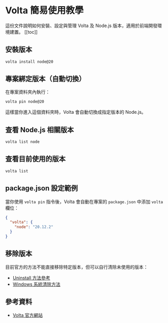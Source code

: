 # Volta 簡易使用教學

這份文件說明如何安裝、設定與管理 Volta 及 Node.js 版本，適用於前端開發環境建置。
[[toc]]

## 安裝版本

```sh
volta install node@20
```

## 專案綁定版本（自動切換）

在專案資料夾內執行：

```sh
volta pin node@20
```

這樣當你進入這個資料夾時，Volta 會自動切換成指定版本的 Node.js。

## 查看 Node.js 相關版本

```sh
volta list node
```

## 查看目前使用的版本

```sh
volta list
```

## package.json 設定範例

當你使用 `volta pin` 指令後，Volta 會自動在專案的 `package.json` 中添加 `volta` 欄位：

```json
{
  "volta": {
    "node": "20.12.2"
  }
}
```

## 移除版本

目前官方的方法不能直接移除特定版本，但可以自行清除未使用的版本：

- [Uninstall 方法參考](https://github.com/volta-cli/volta/issues/327#issuecomment-920336408)
- [Windows 系統清除方法](https://github.com/volta-cli/volta/issues/327#issuecomment-1210123006)

## 參考資料

- [Volta 官方網站](https://volta.sh)
